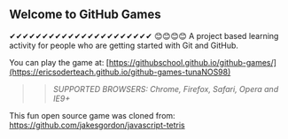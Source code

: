 ## Welcome to GitHub Games 
✔✔✔✔✔✔✔✔✔✔✔✔✔✔✔✔✔✔✔✔✔✔
😊😊😊😊
A project based learning activity for people who are getting started with Git and GitHub.

You can play the game at: [https://githubschool.github.io/github-games/](https://ericsoderteach.github.io/github-games-tunaNOS98)

>> _*SUPPORTED BROWSERS*: Chrome, Firefox, Safari, Opera and IE9+_

This fun open source game was cloned from: https://github.com/jakesgordon/javascript-tetris
